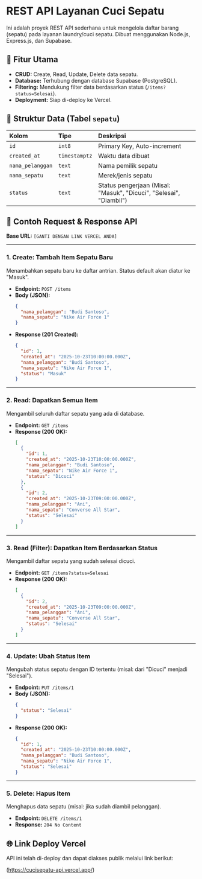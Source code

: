 # REST API Layanan Cuci Sepatu

Ini adalah proyek REST API sederhana untuk mengelola daftar barang (sepatu) pada layanan laundry/cuci sepatu. Dibuat menggunakan Node.js, Express.js, dan Supabase.

## 🌟 Fitur Utama

-   **CRUD:** Create, Read, Update, Delete data sepatu.
-   **Database:** Terhubung dengan database Supabase (PostgreSQL).
-   **Filtering:** Mendukung filter data berdasarkan status (`/items?status=Selesai`).
-   **Deployment:** Siap di-deploy ke Vercel.

## 💾 Struktur Data (Tabel `sepatu`)

| Kolom | Tipe | Deskripsi |
| :--- | :--- | :--- |
| `id` | `int8` | Primary Key, Auto-increment |
| `created_at` | `timestamptz`| Waktu data dibuat |
| `nama_pelanggan` | `text` | Nama pemilik sepatu |
| `nama_sepatu` | `text` | Merek/jenis sepatu |
| `status` | `text` | Status pengerjaan (Misal: "Masuk", "Dicuci", "Selesai", "Diambil") |

## 🚀 Contoh Request & Response API

**Base URL:** `[GANTI DENGAN LINK VERCEL ANDA]`

---

### 1. Create: Tambah Item Sepatu Baru

Menambahkan sepatu baru ke daftar antrian. Status default akan diatur ke "Masuk".

-   **Endpoint:** `POST /items`
-   **Body (JSON):**
    ```json
    {
      "nama_pelanggan": "Budi Santoso",
      "nama_sepatu": "Nike Air Force 1"
    }
    ```
-   **Response (201 Created):**
    ```json
    {
      "id": 1,
      "created_at": "2025-10-23T10:00:00.000Z",
      "nama_pelanggan": "Budi Santoso",
      "nama_sepatu": "Nike Air Force 1",
      "status": "Masuk"
    }
    ```

---

### 2. Read: Dapatkan Semua Item

Mengambil seluruh daftar sepatu yang ada di database.

-   **Endpoint:** `GET /items`
-   **Response (200 OK):**
    ```json
    [
      {
        "id": 1,
        "created_at": "2025-10-23T10:00:00.000Z",
        "nama_pelanggan": "Budi Santoso",
        "nama_sepatu": "Nike Air Force 1",
        "status": "Dicuci"
      },
      {
        "id": 2,
        "created_at": "2025-10-23T09:00:00.000Z",
        "nama_pelanggan": "Ani",
        "nama_sepatu": "Converse All Star",
        "status": "Selesai"
      }
    ]
    ```

---

### 3. Read (Filter): Dapatkan Item Berdasarkan Status

Mengambil daftar sepatu yang sudah selesai dicuci.

-   **Endpoint:** `GET /items?status=Selesai`
-   **Response (200 OK):**
    ```json
    [
      {
        "id": 2,
        "created_at": "2025-10-23T09:00:00.000Z",
        "nama_pelanggan": "Ani",
        "nama_sepatu": "Converse All Star",
        "status": "Selesai"
      }
    ]
    ```

---

### 4. Update: Ubah Status Item

Mengubah status sepatu dengan ID tertentu (misal: dari "Dicuci" menjadi "Selesai").

-   **Endpoint:** `PUT /items/1`
-   **Body (JSON):**
    ```json
    {
      "status": "Selesai"
    }
    ```
-   **Response (200 OK):**
    ```json
    {
      "id": 1,
      "created_at": "2025-10-23T10:00:00.000Z",
      "nama_pelanggan": "Budi Santoso",
      "nama_sepatu": "Nike Air Force 1",
      "status": "Selesai"
    }
    ```

---

### 5. Delete: Hapus Item

Menghapus data sepatu (misal: jika sudah diambil pelanggan).

-   **Endpoint:** `DELETE /items/1`
-   **Response:** `204 No Content`


## 🌐 Link Deploy Vercel

API ini telah di-deploy dan dapat diakses publik melalui link berikut:


(https://cucisepatu-api.vercel.app/)

